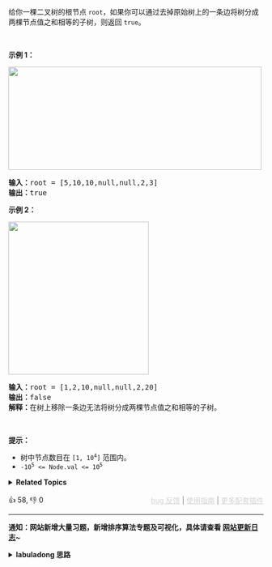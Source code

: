 <p>给你一棵二叉树的根节点 <code>root</code>，如果你可以通过去掉原始树上的一条边将树分成两棵节点值之和相等的子树，则返回 <code>true</code>。</p>

<p>&nbsp;</p>

<p><strong class="example">示例 1：</strong></p> 
<img alt="" src="https://assets.leetcode.com/uploads/2021/05/03/split1-tree.jpg" style="width: 500px; height: 204px;" /> 
<pre>
<strong>输入：</strong>root = [5,10,10,null,null,2,3]
<strong>输出：</strong>true
</pre>

<p><strong class="example">示例 2：</strong></p> 
<img alt="" src="https://assets.leetcode.com/uploads/2021/05/03/split2-tree.jpg" style="width: 277px; height: 302px;" /> 
<pre>
<strong>输入：</strong>root = [1,2,10,null,null,2,20]
<strong>输出：</strong>false
<strong>解释：</strong>在树上移除一条边无法将树分成两棵节点值之和相等的子树。
</pre>

<p>&nbsp;</p>

<p><strong>提示：</strong></p>

<ul> 
 <li>树中节点数目在 <code>[1, 10<sup>4</sup>]</code> 范围内。</li> 
 <li><code>-10<sup>5</sup> &lt;= Node.val &lt;= 10<sup>5</sup></code></li> 
</ul>

<details><summary><strong>Related Topics</strong></summary>树 | 深度优先搜索 | 二叉树</details><br>

<div>👍 58, 👎 0<span style='float: right;'><span style='color: gray;'><a href='https://github.com/labuladong/fucking-algorithm/issues' target='_blank' style='color: lightgray;text-decoration: underline;'>bug 反馈</a> | <a href='https://labuladong.online/algo/fname.html?fname=jb插件简介' target='_blank' style='color: lightgray;text-decoration: underline;'>使用指南</a> | <a href='https://labuladong.online/algo/' target='_blank' style='color: lightgray;text-decoration: underline;'>更多配套插件</a></span></span></div>

<div id="labuladong"><hr>

**通知：网站新增大量习题，新增排序算法专题及可视化，具体请查看 [网站更新日志](https://labuladong.online/algo/changelog/website/)~**

<details><summary><strong>labuladong 思路</strong></summary>

<!-- vip -->
<!-- i_63956417e4b02685a425cc0d -->

本题思路为 labuladong 网站会员专属，请 [点击这里](https://labuladong.online/algo/intro/site-vip/) 购买会员并「按照各个插件的解锁方法手动刷新数据」。

若之前已经购买会员并成功解锁插件，现在却突然出现这个问题，是因为添加了新的题解数据。请尝试重新手动刷新插件数据。进入 [会员购买页](https://labuladong.online/algo/intro/site-vip/) 向下翻即可查看各个插件刷新数据的方法。

若依然无法解决问题，可以在按照 [bug 反馈页面](https://labuladong.online/algo/intro/bug-report/) 的提示像我反馈问题，如是 bug 我会立即修复。</details>
</div>

